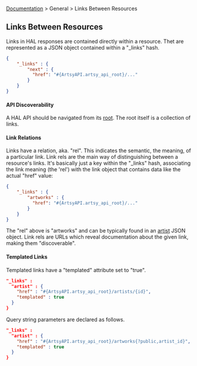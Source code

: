[Documentation](/docs) &gt; General &gt; Links Between Resources

## Links Between Resources

Links in HAL responses are contained directly within a resource. Thet are represented as a JSON object contained within a "\_links" hash.

``` json
{
    "_links" : {
        "next" : {
          "href": "#{ArtsyAPI.artsy_api_root}/..."
        }
    }
}
```

#### API Discoverability

A HAL API should be navigated from its [root](#{ArtsyAPI.artsy_api_root}). The root itself is a collection of links.

#### Link Relations

Links have a relation, aka. "rel". This indicates the semantic, the meaning, of a particular link. Link rels are the main way of distinguishing between a resource's links. It's basically just a key within the "\_links" hash, associating the link meaning (the 'rel') with the link object that contains data like the actual "href" value:

``` json
{
    "_links" : {
        "artworks" : {
          "href": "#{ArtsyAPI.artsy_api_root}/..."
        }
    }
}
```

The "rel" above is "artworks" and can be typically found in an [artist](/docs/artists) JSON object. Link rels are URLs which reveal documentation about the given link, making them "discoverable".

#### Templated Links

Templated links have a "templated" attribute set to "true".

```json
"_links" :
  "artist" : {
    "href" : "#{ArtsyAPI.artsy_api_root}/artists/{id}",
    "templated" : true
  }
}
```

Query string parameters are declared as follows.

```json
"_links" :
  "artist" : {
    "href" : "#{ArtsyAPI.artsy_api_root}/artworks{?public,artist_id}",
    "templated" : true
  }
}
```
